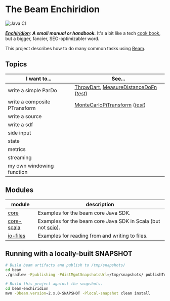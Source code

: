 The Beam Enchiridion
====================

![Java CI](https://github.com/RyanSkraba/beam-enchiridion/workflows/Java%20CI/badge.svg)

_[**Enchiridion**](https://en.wikipedia.org/wiki/Enchiridion): **A small manual or handbook.**_  It's a bit like a tech [cook book](https://www.oreilly.com/search/?query=cookbook), but a bigger, fancier, SEO-optimizabler word.

<!-- 2020/05/25: 920 O'Reilly results
     2020/06/05: 4758 O'Reilly results (but changed the search URL)
     2020/07/30: 5043 O'Reilly results -->

This project describes how to do many common tasks using [Beam](https://beam.apache.org).

Topics
------

| I want to... | See... |
| ------------- | ------------- |
| write a simple ParDo | [ThrowDart](core/src/main/java/com/skraba/beam/enchiridion/core/pi/ThrowDart.java), [MeasureDistanceDoFn](core/src/main/java/com/skraba/beam/enchiridion/core/pi/MeasureDistanceDoFn.java) ([_test_](core/src/test/java/com/skraba/beam/enchiridion/core/pi/MeasureDistanceDoFnTest.java))| 
| write a composite PTransform | [MonteCarloPiTransform](core/src/main/java/com/skraba/beam/enchiridion/core/pi/MonteCarloPiTransform.java) ([_test_](core/src/test/java/com/skraba/beam/enchiridion/core/pi/MonteCarloPiTransformTest.java))|
| write a source | | 
| write a sdf | | 
| side input | | 
| state | | 
| metrics | | 
| streaming | | 
| my own windowing function | | 

Modules
-------

| module  | description |
| ------------- | ------------- |
| [core](core/readme.md)  | Examples for the beam core Java SDK.  |
| [core-scala](core-scala/readme.md)  | Examples for the beam core Java SDK in Scala (but not [scio][scio]).  |
| [io-files](io-files/readme.md)  | Examples for reading from and writing to files.  |

[scio]: https://github.com/spotify/scio


Running with a locally-built SNAPSHOT
-------------------------------------

```bash
# Build beam artifacts and publish to /tmp/snapshots/
cd beam
./gradlew -Ppublishing -PdistMgmtSnapshotsUrl=/tmp/snapshots/ publishToMavenLocal

# Build this project against the snapshots.
cd beam-enchiridion
mvn -Dbeam.version=2.x.0-SNAPSHOT -Plocal-snapshot clean install
```


